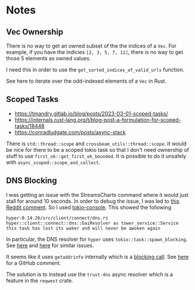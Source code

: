 # Notes

## Vec Ownership

There is no way to get an owned subset of the the indices of a `Vec`.
For example, if you have the indicies `[2, 3, 5, 7, 11]`,
there is no way to get those 5 elements as owned values.

I need this in order to use the `get_sorted_indices_of_valid_urls` function.

See here to iterate over the odd-indexed elements of a `Vec` in Rust.

## Scoped Tasks

- https://tmandry.gitlab.io/blog/posts/2023-03-01-scoped-tasks/
- https://internals.rust-lang.org/t/blog-post-a-formulation-for-scoped-tasks/18448
- https://conradludgate.com/posts/async-stack

There is `std::thread::scope` and `crossbeam_utils::thread::scope`.
It would be nice for there to be a scoped tokio task so that I don't need ownership of stuff to use `first_ok::get_first_ok_bounded`.
It is possible to do it unsafely with `async_scoped::scope_and_collect`.

## DNS Blocking

I was getting an issue with the StreamsCharts command where it would just stall for around 10 seconds.
In order to debug the issue, I was led to [this Reddit comment](https://www.reddit.com/r/rust/comments/t3jy9t/comment/hytx8kv/?utm_source=share&utm_medium=web2x&context=3).
So I used [tokio-console](https://github.com/tokio-rs/console).
This showed the following

```
hyper-0.14.26/src/client/connect/dns.rs
hyper::client::connect::dns::GaiResolver as tower_service::Service
this task has lost its waker and will never be awoken again
```

In particular, the DNS resolver for `hyper` uses `tokio::task::spawn_blocking`.
See [here](https://github.com/hyperium/hyper/issues/977) and [here](https://users.rust-lang.org/t/dns-error-when-sending-1024-parallel-requests-with-reqwest/91615) for similar issues.

It seems like it uses `getaddrinfo` internally which is a [blocking call](https://skarnet.org/software/s6-dns/getaddrinfo.html).
See [here](https://github.com/tokio-rs/mio/issues/668) for a GitHub comment.

The solution is to instead use the `trust-dns` async resolver which is a feature in the `reqwest` crate.
